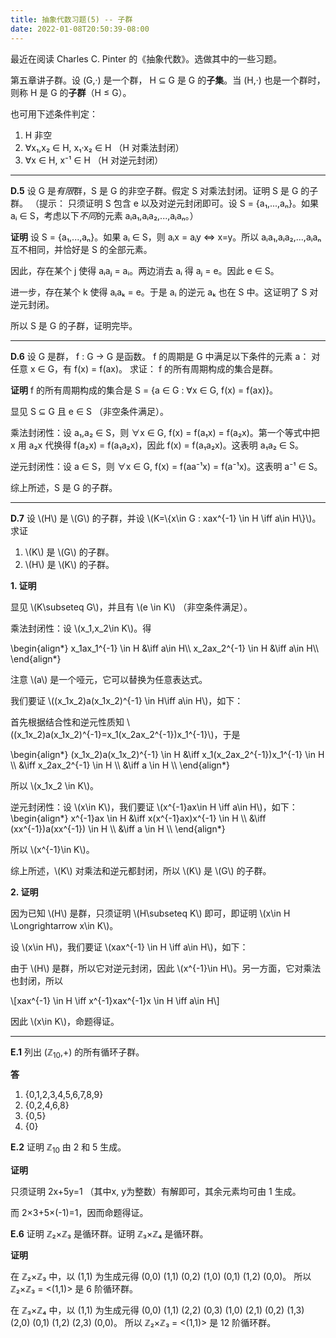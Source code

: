 ```yaml
---
title: 抽象代数习题(5) -- 子群
date: 2022-01-08T20:50:39-08:00
---
```


最近在阅读  Charles C. Pinter 的《抽象代数》。选做其中的一些习题。

第五章讲子群。设 (G,·) 是一个群， H ⊆ G 是 G 的**子集**。当 (H,·) 也是一个群时，则称 H 是 G 的**子群**（H ≤ G）。

也可用下述条件判定：

1. H 非空
2. ∀x₁,x₂ ∈ H, x₁·x₂ ∈ H （H 对乘法封闭）
3. ∀x ∈ H, x⁻¹ ∈ H （H 对逆元封闭）

---

__D.5__ 设 G 是*有限*群，S 是 G 的非空子群。假定 S 对乘法封闭。证明 S 是 G 的子群。 （提示： 只须证明 S 包含 e 以及对逆元封闭即可。设 S = {a₁,...,aₙ}。如果 aᵢ ∈ S，考虑以下*不同*的元素 aᵢa₁,aᵢa₂,...,aᵢaₙ。）

**证明** 设 S = {a₁,...,aₙ}。如果 aᵢ ∈ S，则 aᵢx = aᵢy ⇔ x=y。所以 aᵢa₁,aᵢa₂,...,aᵢaₙ 互不相同，并恰好是 S 的全部元素。

因此，存在某个 j 使得 aᵢaⱼ = aᵢ。两边消去 aᵢ 得 aⱼ = e。因此 e ∈ S。

进一步，存在某个 k 使得 aᵢaₖ = e。于是 aᵢ 的逆元 aₖ 也在 S 中。这证明了 S 对逆元封闭。

所以 S 是 G 的子群，证明完毕。

---

__D.6__ 设 G 是群， f : G → G 是函数。 f 的周期是 G 中满足以下条件的元素 a：
对任意 x ∈ G，有 f(x) = f(ax)。
求证： f 的所有周期构成的集合是群。

**证明** f 的所有周期构成的集合是 S = {a ∈ G : ∀x ∈ G, f(x) = f(ax)}。

显见 S ⊆ G 且 e ∈ S （非空条件满足）。

乘法封闭性：设 a₁,a₂ ∈ S，则 ∀x ∈ G, f(x) = f(a₁x) = f(a₂x)。第一个等式中把 x 用 a₂x 代换得
f(a₂x) = f(a₁a₂x)，因此 f(x) = f(a₁a₂x)。这表明 a₁a₂ ∈ S。

逆元封闭性：设 a ∈ S，则 ∀x ∈ G, f(x) = f(aa⁻¹x) = f(a⁻¹x)。这表明 a⁻¹ ∈ S。

综上所述，S 是 G 的子群。

---

__D.7__ 设 \\(H\\) 是 \\(G\\) 的子群，并设 \\(K=\\{x\in G : xax^{-1} \in H \iff a\in H\\}\\)。求证

1. \\(K\\) 是 \\(G\\) 的子群。
2. \\(H\\) 是 \\(K\\) 的子群。

**1. 证明**

显见 \\(K\subseteq G\\)，并且有 \\(e \in K\\) （非空条件满足）。

乘法封闭性：设 \\(x_1,x_2\in K\\)。得

\begin{align\*}
x_1ax_1^{-1} \in H &\iff a\in H\\\\
x_2ax_2^{-1} \in H &\iff a\in H\\\\
\end{align\*}

注意 \\(a\\) 是一个哑元，它可以替换为任意表达式。

我们要证 \\((x_1x_2)a(x_1x_2)^{-1} \in H\iff a\in H\\)，如下：

首先根据结合性和逆元性质知 \\((x_1x_2)a(x_1x_2)^{-1}=x_1(x_2ax_2^{-1})x_1^{-1}\\)，于是

\begin{align\*}
(x_1x_2)a(x_1x_2)^{-1} \in H &\iff x_1(x_2ax_2^{-1})x_1^{-1} \in H \\\\
&\iff x_2ax_2^{-1} \in H \\\\
&\iff a \in H \\\\
\end{align\*}

所以 \\(x_1x_2 \in K\\)。

逆元封闭性：设 \\(x\in K\\)，我们要证 \\(x^{-1}ax\in H \iff a\in H\\)，如下：
\begin{align\*}
x^{-1}ax \in H &\iff x(x^{-1}ax)x^{-1} \in H \\\\
&\iff (xx^{-1})a(xx^{-1})  \in H \\\\
&\iff a \in H \\\\
\end{align\*}

所以 \\(x^{-1}\in K\\)。

综上所述，\\(K\\) 对乘法和逆元都封闭，所以 \\(K\\) 是 \\(G\\) 的子群。

**2. 证明**

因为已知 \\(H\\) 是群，只须证明 \\(H\subseteq K\\) 即可，即证明 \\(x\in H \Longrightarrow x\in K\\)。

设 \\(x\in H\\)，我们要证 \\(xax^{-1} \in H \iff a\in H\\)，如下：

由于 \\(H\\) 是群，所以它对逆元封闭，因此 \\(x^{-1}\in H\\)。另一方面，它对乘法也封闭，所以

\\[xax^{-1} \in H \iff x^{-1}xax^{-1}x \in H \iff a\in H\\]

因此 \\(x\in K\\)，命题得证。

---

__E.1__ 列出 (ℤ<sub>10</sub>,+) 的所有循环子群。

**答**

1. {0,1,2,3,4,5,6,7,8,9}
2. {0,2,4,6,8}
3. {0,5}
4. {0}

__E.2__ 证明 ℤ<sub>10</sub> 由 2 和 5 生成。

**证明**

只须证明 2x+5y=1 （其中x, y为整数）有解即可，其余元素均可由 1 生成。

而 2×3+5×(-1)=1，因而命题得证。

__E.6__ 证明 ℤ₂×ℤ₃ 是循环群。证明 ℤ₃×ℤ₄ 是循环群。

**证明**

在 ℤ₂×ℤ₃ 中，以 (1,1) 为生成元得
(0,0) (1,1) (0,2) (1,0) (0,1) (1,2) (0,0)。
所以 ℤ₂×ℤ₃ = <(1,1)> 是 6 阶循环群。

在 ℤ₃×ℤ₄ 中，以 (1,1) 为生成元得
(0,0) (1,1) (2,2) (0,3) (1,0) (2,1) (0,2) (1,3) (2,0) (0,1) (1,2) (2,3) (0,0)。
所以 ℤ₂×ℤ₃ = <(1,1)> 是 12 阶循环群。
